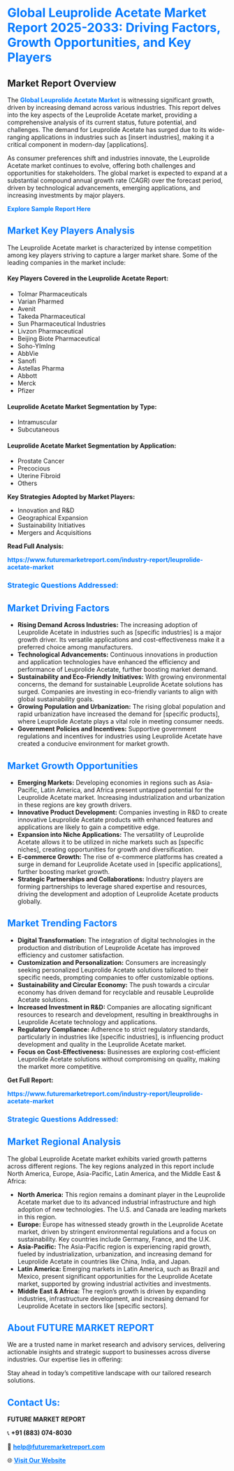 <h1 style="color: #007BFF;">Global Leuprolide Acetate Market Report 2025-2033: Driving Factors, Growth Opportunities, and Key Players</h1>

<section id="overview">
<h2>Market Report Overview</h2>
<p>The <a href="https://www.futuremarketreport.com/industry-report/leuprolide-acetate-market" style="color: #007BFF; text-decoration: none;"><strong>Global Leuprolide Acetate Market</strong></a> is witnessing significant growth, driven by increasing demand across various industries. This report delves into the key aspects of the Leuprolide Acetate market, providing a comprehensive analysis of its current status, future potential, and challenges. The demand for Leuprolide Acetate has surged due to its wide-ranging applications in industries such as [insert industries], making it a critical component in modern-day [applications].</p>
<p>As consumer preferences shift and industries innovate, the Leuprolide Acetate market continues to evolve, offering both challenges and opportunities for stakeholders. The global market is expected to expand at a substantial compound annual growth rate (CAGR) over the forecast period, driven by technological advancements, emerging applications, and increasing investments by major players.</p>
</section>

<section id="overview">
<p><a href="https://www.futuremarketreport.com/request-sample/reportId=63596" style="color: #007BFF; text-decoration: none;"><strong>Explore Sample Report Here</strong></a></p>
</section>

<section id="key-players">
<h2 style="color: #007BFF;">Market Key Players Analysis</h2>
<p>The Leuprolide Acetate market is characterized by intense competition among key players striving to capture a larger market share. Some of the leading companies in the market include:</p>
<h4>Key Players Covered in the Leuprolide Acetate Report:</h4>
<ul><li>Tolmar Pharmaceuticals</li><li>Varian Pharmed</li><li>Avenit</li><li>Takeda Pharmaceutical</li><li>Sun Pharmaceutical Industries</li><li>Livzon Pharmaceutical</li><li>Beijing Biote Pharmaceutical</li><li>Soho-YImIng</li><li>AbbVie</li><li>Sanofi</li><li>Astellas Pharma</li><li>Abbott</li><li>Merck</li><li>Pfizer</li></ul>
<h4>Leuprolide Acetate Market Segmentation by Type:</h4>
<ul><li>Intramuscular</li><li>Subcutaneous</li></ul>

<h4>Leuprolide Acetate Market Segmentation by Application:</h4>
<ul><li>Prostate Cancer</li><li>Precocious</li><li>Uterine Fibroid</li><li>Others</li></ul>
<p><strong>Key Strategies Adopted by Market Players:</strong></p>
<ul>
<li>Innovation and R&D</li>
<li>Geographical Expansion</li>
<li>Sustainability Initiatives</li>
<li>Mergers and Acquisitions</li>
</ul>
</section>

<section>
<p><strong>Read Full Analysis: </strong></p><a href="https://www.futuremarketreport.com/industry-report/leuprolide-acetate-market" style="color: #007BFF; text-decoration: none;"><strong>https://www.futuremarketreport.com/industry-report/leuprolide-acetate-market</strong></a>
<h3 style="color: #007BFF;">Strategic Questions Addressed:</h3>
</section>

<section id="driving-factors">
<h2 style="color: #007BFF;">Market Driving Factors</h2>
<ul>
<li><strong>Rising Demand Across Industries:</strong> The increasing adoption of Leuprolide Acetate in industries such as [specific industries] is a major growth driver. Its versatile applications and cost-effectiveness make it a preferred choice among manufacturers.</li>
<li><strong>Technological Advancements:</strong> Continuous innovations in production and application technologies have enhanced the efficiency and performance of Leuprolide Acetate, further boosting market demand.</li>
<li><strong>Sustainability and Eco-Friendly Initiatives:</strong> With growing environmental concerns, the demand for sustainable Leuprolide Acetate solutions has surged. Companies are investing in eco-friendly variants to align with global sustainability goals.</li>
<li><strong>Growing Population and Urbanization:</strong> The rising global population and rapid urbanization have increased the demand for [specific products], where Leuprolide Acetate plays a vital role in meeting consumer needs.</li>
<li><strong>Government Policies and Incentives:</strong> Supportive government regulations and incentives for industries using Leuprolide Acetate have created a conducive environment for market growth.</li>
</ul>
</section>

<section id="growth-opportunities">
<h2 style="color: #007BFF;">Market Growth Opportunities</h2>
<ul>
<li><strong>Emerging Markets:</strong> Developing economies in regions such as Asia-Pacific, Latin America, and Africa present untapped potential for the Leuprolide Acetate market. Increasing industrialization and urbanization in these regions are key growth drivers.</li>
<li><strong>Innovative Product Development:</strong> Companies investing in R&D to create innovative Leuprolide Acetate products with enhanced features and applications are likely to gain a competitive edge.</li>
<li><strong>Expansion into Niche Applications:</strong> The versatility of Leuprolide Acetate allows it to be utilized in niche markets such as [specific niches], creating opportunities for growth and diversification.</li>
<li><strong>E-commerce Growth:</strong> The rise of e-commerce platforms has created a surge in demand for Leuprolide Acetate used in [specific applications], further boosting market growth.</li>
<li><strong>Strategic Partnerships and Collaborations:</strong> Industry players are forming partnerships to leverage shared expertise and resources, driving the development and adoption of Leuprolide Acetate products globally.</li>
</ul>
</section>

<section id="trending-factors">
<h2 style="color: #007BFF;">Market Trending Factors</h2>
<ul>
<li><strong>Digital Transformation:</strong> The integration of digital technologies in the production and distribution of Leuprolide Acetate has improved efficiency and customer satisfaction.</li>
<li><strong>Customization and Personalization:</strong> Consumers are increasingly seeking personalized Leuprolide Acetate solutions tailored to their specific needs, prompting companies to offer customizable options.</li>
<li><strong>Sustainability and Circular Economy:</strong> The push towards a circular economy has driven demand for recyclable and reusable Leuprolide Acetate solutions.</li>
<li><strong>Increased Investment in R&D:</strong> Companies are allocating significant resources to research and development, resulting in breakthroughs in Leuprolide Acetate technology and applications.</li>
<li><strong>Regulatory Compliance:</strong> Adherence to strict regulatory standards, particularly in industries like [specific industries], is influencing product development and quality in the Leuprolide Acetate market.</li>
<li><strong>Focus on Cost-Effectiveness:</strong> Businesses are exploring cost-efficient Leuprolide Acetate solutions without compromising on quality, making the market more competitive.</li>
</ul>
</section>

<section>
<p><strong>Get Full Report: </strong></p><a href="https://www.futuremarketreport.com/industry-report/leuprolide-acetate-market" style="color: #007BFF; text-decoration: none;"><strong>https://www.futuremarketreport.com/industry-report/leuprolide-acetate-market</strong></a>
<h3 style="color: #007BFF;">Strategic Questions Addressed:</h3>
</section>


<section id="regional-analysis">
<h2 style="color: #007BFF;">Market Regional Analysis</h2>
<p>The global Leuprolide Acetate market exhibits varied growth patterns across different regions. The key regions analyzed in this report include North America, Europe, Asia-Pacific, Latin America, and the Middle East & Africa:</p>
<ul>
<li><strong>North America:</strong> This region remains a dominant player in the Leuprolide Acetate market due to its advanced industrial infrastructure and high adoption of new technologies. The U.S. and Canada are leading markets in this region.</li>
<li><strong>Europe:</strong> Europe has witnessed steady growth in the Leuprolide Acetate market, driven by stringent environmental regulations and a focus on sustainability. Key countries include Germany, France, and the U.K.</li>
<li><strong>Asia-Pacific:</strong> The Asia-Pacific region is experiencing rapid growth, fueled by industrialization, urbanization, and increasing demand for Leuprolide Acetate in countries like China, India, and Japan.</li>
<li><strong>Latin America:</strong> Emerging markets in Latin America, such as Brazil and Mexico, present significant opportunities for the Leuprolide Acetate market, supported by growing industrial activities and investments.</li>
<li><strong>Middle East & Africa:</strong> The region’s growth is driven by expanding industries, infrastructure development, and increasing demand for Leuprolide Acetate in sectors like [specific sectors].</li>
</ul>
</section>

<footer>
<h2 style="color: #007BFF;">About FUTURE MARKET REPORT</h2>
<p>We are a trusted name in market research and advisory services, delivering actionable insights and strategic support to businesses across diverse industries. Our expertise lies in offering:</p>

<p>Stay ahead in today’s competitive landscape with our tailored research solutions.</p>

<h2 style="color: #007BFF;">Contact Us:</h2>
<p><strong>FUTURE MARKET REPORT</strong></p>
<p>📞 <strong>+91 (883) 074-8030</strong></p>
<p>📧 <strong><a href="mailto:help@futuremarketreport.com" style="color: #007BFF;">help@futuremarketreport.com</a></strong></p>
<p>🌐 <strong><a href="https://www.futuremarketreport.com/" style="color: #007BFF;">Visit Our Website</a></strong></p>
</footer>